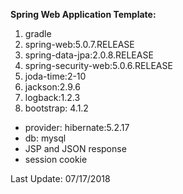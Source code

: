 **Spring Web Application Template:**
1. gradle
2. spring-web:5.0.7.RELEASE
3. spring-data-jpa:2.0.8.RELEASE
4. spring-security-web:5.0.6.RELEASE
5. joda-time:2-10
6. jackson:2.9.6
7. logback:1.2.3
8. bootstrap: 4.1.2


- provider: hibernate:5.2.17
- db: mysql
- JSP and JSON response
- session cookie

Last Update: 07/17/2018